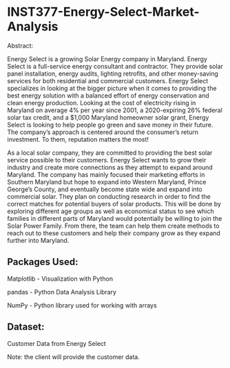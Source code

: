 # INST377-Energy-Select-Market-Analysis

Abstract:

Energy Select is a growing Solar Energy company in Maryland. Energy Select is a full-service energy consultant and contractor. They provide solar panel installation, energy audits, lighting retrofits, and other money-saving services for both residential and commercial customers. Energy Select specializes in looking at the bigger picture when it comes to providing the best energy solution with a balanced effort of energy conservation and clean energy production. Looking at the cost of electricity rising in Maryland on average 4% per year since 2001, a 2020-expiring 26% federal solar tax credit, and a $1,000 Maryland homeowner solar grant, Energy Select is looking to help people go green and save money in their future. The company’s approach is centered around the consumer’s return investment. To them, reputation matters the most!

As a local solar company, they are committed to providing the best solar service possible to their customers. Energy Select wants to grow their industry and create more connections as they attempt to expand around Maryland. The company has mainly focused their marketing efforts in Southern Maryland but hope to expand into Western Maryland, Prince George’s County, and eventually become state wide and expand into commercial solar. They plan on conducting research in order to find the correct matches for potential buyers of solar products. This will be done by exploring different age groups as well as economical status to see which families in different parts of Maryland would potentially be willing to join the Solar Power Family. From there, the team can help them create methods to reach out to these customers and help their company grow as they expand further into Maryland. 	

## Packages Used: 

Matplotlib - Visualization with Python

pandas - Python Data Analysis Library

NumPy -  Python library used for working with arrays

## Dataset:

Customer Data from Energy Select 

Note: the client will provide the customer data. 
